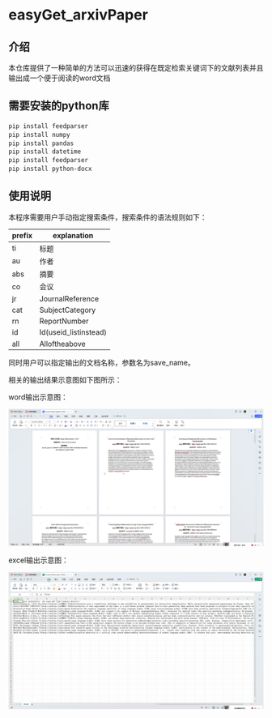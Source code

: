# easyGet_arxivPaper

## 介绍
本仓库提供了一种简单的方法可以迅速的获得在既定检索关键词下的文献列表并且输出成一个便于阅读的word文档

## 需要安装的python库

```powershell
pip install feedparser
pip install numpy
pip install pandas
pip install datetime
pip install feedparser
pip install python-docx
```

## 使用说明

本程序需要用户手动指定搜索条件，搜索条件的语法规则如下：

| prefix | explanation           |
| ------ | --------------------- |
| ti     | 标题                  |
| au     | 作者                  |
| abs    | 摘要                  |
| co     | 会议                  |
| jr     | JournalReference      |
| cat    | SubjectCategory       |
| rn     | ReportNumber          |
| id     | Id(useid_listinstead) |
| all    | Alloftheabove         |

同时用户可以指定输出的文档名称，参数名为save_name。

相关的输出结果示意图如下图所示：

word输出示意图：

![word文档示意图](https://github.com/lzz335/easy-get_arxiv-paper/blob/%E5%88%98%E5%BF%97%E9%92%8A/%E7%A4%BA%E6%84%8F%E5%9B%BE1.png)


excel输出示意图：

![word文档示意图](https://github.com/lzz335/easy-get_arxiv-paper/blob/%E5%88%98%E5%BF%97%E9%92%8A/%E7%A4%BA%E6%84%8F%E5%9B%BE2.png)
